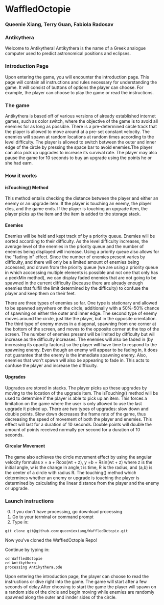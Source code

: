 # WaffledOctopie
### Queenie Xiang, Terry Guan, Fabiola Radosav

### Antikythera
Welcome to Antikythera! Antikythera is the name of a Greek analogue computer used to predict astronomical positions and eclipses.

### Introduction Page
Upon entering the game, you will encounter the introduction page. This page will contain all instructions and rules necessary for understanding the game. It will consist of buttons of options the player can choose. For example, the player can choose to play the game or read the instructions.

### The game
Antikythera is based off of various versions of already established internet games, such as color switch, where the objective of the game is to avoid all enemies for as long as possible. There is a pre-determined circle track that the player is allowed to move around at a pre-set constant velocity. The enemies will spawn at random locations at random times according to the level difficulty. The player is allowed to switch between the outer and inner edge of the circle by pressing the space bar to avoid enemies.The player can also pick up upgrades to increase its survival rate. The player may also pause the game for 10 seconds to buy an upgrade using the points he or she had earn.

### How it works

#### isTouching() Method 
This method entails checking the distance between the player and either an enemy or an upgrade item. If the player is touching an enemy, the player dies, and the game ends. If the player is touching an upgrade item, the player picks up the item and the item is added to the storage stack. 

#### Enemies
<p> Enemies will be held and kept track of by a priority queue. Enemies will be sorted according to their difficulty. As the level difficulty increases, the average level of the enemies in the priority queue and the number of enemies being displayed will increase. Using a priority queue also allows for the "fading in" effect. Since the number of enemies present varies by difficulty, and there will only be a limited amount of enemies being accessed, and drawn from the priority queue (we are using a priority queue in which acccessing multiple elements is possible and not one that only has a peekMin method), we can display faded enemies that are not going to be spawned in the current difficulty (because there are already enough enemies that fulfill the limit determined by the difficulty) to confuse the player and keep them on their feet. </p>
<p> There are three types of enemies so far. One type is stationary and allowed to be spawned anywhere on the circle, additionally with a 50%-50% chance of spawning on either the outer and inner edge. The second type of enemy moves around the circle, just like the player, but in the opposite orientation. The third type of enemy moves in a diagonal, spawning from one corner at the bottom of the screen, and moves to the opposite corner at the top of the screen. The number of enemies present will be limited by difficulty but will increase as the difficulty increases. The enemies will also be faded in (by increasing its opacity factors) so the player will have time to respond to the spawning enemy. Even though an enemy will appear to be fading in, it does not guarantee that the enemy is the immediate spawning enemy. Also, enemies that won't spawn will also be appearing to fade in. This acts to confuse the player and increase the difficulty. </p> 

#### Upgrades
Upgrades are stored in stacks. The player picks up these upgrades by moving to the location of the upgrade item. The isTouching() method will be used to determine if the player is able to pick up an item. This forces a limitation on the game where the user is only allowed to use the last upgrade it picked up. There are two types of upgrades: slow down and double points. Slow down decreases the frame rate of the game, thus decreasing the speed of movement of both the player and enemies. This effect will last for a duration of 10 seconds. Double points will double the amount of points received normally per second for a duration of 10 seconds. 

#### Circular Movement 
The game also achieves the circle movement effect by using the angular velocity formulas x = a + Rcos(wt + z), y =b + Rsin(wt + z) where z is the initial angle, w is the change in angle,t is time, R is the radius, and (a,b) is the center of a circle with radius R. The touching() method which determines whether an enemy or upgrade is touching the player is determined by calculating the linear distance from the player and the enemy or upgrade.


### Launch instructions
0. If you don't have processing, go download processing 
1. Go to your terminal or command prompt 
2. Type in:
````
git clone git@github.com:queeniexiang/WaffledOctopie.git 
````
Now you've cloned the WaffledOctopie Repo! 

Continue by typing in: 
````
cd WaffledOctopie
cd Antikythera 
processing Antikythera.pde 
```` 
Upon entering the introduction page, the player can choose to read the instructions or dive right into the game. The game will start after a few seconds of delay.After choosing to start the game the player will spawn on a random side of the circle and begin moving while enemies are randomly spawned along the outer and innder sides of the circle. 
